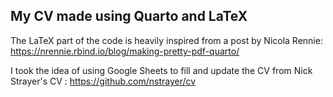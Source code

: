 ## My CV made using Quarto and LaTeX

The LaTeX part of the code is heavily inspired from a post by Nicola Rennie: https://nrennie.rbind.io/blog/making-pretty-pdf-quarto/

I took the idea of using Google Sheets to fill and update the CV from Nick Strayer's CV : https://github.com/nstrayer/cv  
